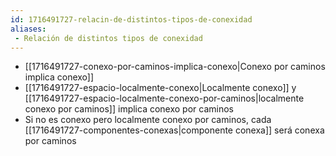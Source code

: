 ```yaml
---
id: 1716491727-relacin-de-distintos-tipos-de-conexidad
aliases:
 - Relación de distintos tipos de conexidad
---
```



- [[1716491727-conexo-por-caminos-implica-conexo|Conexo por caminos implica conexo]]
- [[1716491727-espacio-localmente-conexo|Localmente conexo]] y [[1716491727-espacio-localmente-conexo-por-caminos|localmente conexo por caminos]] implica conexo por caminos
- Si no es conexo pero localmente conexo por caminos, cada [[1716491727-componentes-conexas|componente conexa]] será conexa por caminos